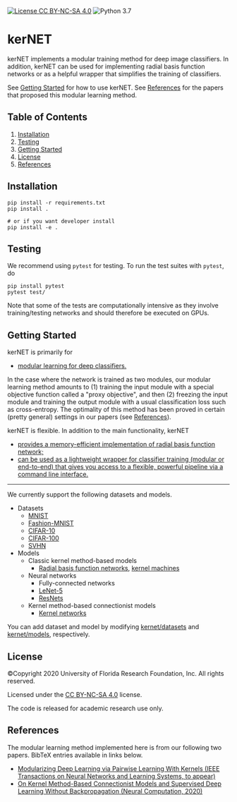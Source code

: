 ﻿[![License CC BY-NC-SA 4.0](https://img.shields.io/badge/license-CC4.0-blue.svg)](https://raw.githubusercontent.com/michaelshiyu/kerNET/master/LICENSE.md)
![Python 3.7](https://img.shields.io/badge/python-3.7-green.svg)

# kerNET

kerNET implements a modular training method for deep image classifiers.
In addition, kerNET can be used for implementing radial basis function networks or as a helpful wrapper that simplifies the training of classifiers.

See [Getting Started](#getting-started) for how to use kerNET.
See [References](#references) for the papers that proposed this modular learning method.

## Table of Contents
1. [Installation](#installation)
1. [Testing](#testing)
1. [Getting Started](#getting-started)
1. [License](#license) 
1. [References](#references)

## Installation
```angular2
pip install -r requirements.txt
pip install .

# or if you want developer install
pip install -e .
```

## Testing
We recommend using ```pytest``` for testing.
To run the test suites with ```pytest```, do
```angular2
pip install pytest
pytest test/
```
Note that some of the tests are computationally intensive as they involve training/testing networks and should therefore be executed on GPUs.

## Getting Started

kerNET is primarily for
- [modular learning for deep classifiers.](tutorials/MODULAR.md)

In the case where the network is trained as two modules, our modular learning method amounts to (1) training the input module with a special objective function called a "proxy objective", and then (2) freezing the input module and training the output module with a usual classification loss such as cross-entropy. 
The optimality of this method has been proved in certain (pretty general) settings in our papers (see [References](#references)).

kerNET is flexible.
In addition to the main functionality, kerNET
- [provides a memory-efficient implementation of radial basis function network;](tutorials/RBF.md)
- [can be used as a lightweight wrapper for classifier training (modular or end-to-end) that gives you access to a flexible, powerful pipeline via a command line interface.](tutorials/WRAPPER.md)

---

We currently support the following datasets and models. 

- Datasets
  - [MNIST](http://yann.lecun.com/exdb/mnist/)
  - [Fashion-MNIST](https://github.com/zalandoresearch/fashion-mnist)
  - [CIFAR-10](https://www.cs.toronto.edu/~kriz/cifar.html)
  - [CIFAR-100](https://www.cs.toronto.edu/~kriz/cifar.html)
  - [SVHN](http://ufldl.stanford.edu/housenumbers/)
- Models
  - Classic kernel method-based models
    - [Radial basis function networks](https://en.wikipedia.org/wiki/Radial_basis_function_network), [kernel machines](https://en.wikipedia.org/wiki/Kernel_method)
  - Neural networks
    - Fully-connected networks
    - [LeNet-5](https://ieeexplore.ieee.org/stamp/stamp.jsp?arnumber=726791)
    - [ResNets](https://www.cv-foundation.org/openaccess/content_cvpr_2016/papers/He_Deep_Residual_Learning_CVPR_2016_paper.pdf)
  - Kernel method-based connectionist models
    - [Kernel networks](https://michaelshiyu.github.io/files/duan2020kernel.pdf)

You can add dataset and model by modifying [kernet/datasets](kernet/datasets/) and  [kernet/models](kernet/models/), respectively.

## License
©Copyright 2020 University of Florida Research Foundation, Inc. All rights reserved.

Licensed under the [CC BY-NC-SA 4.0](https://creativecommons.org/licenses/by-nc-sa/4.0/legalcode) license.

The code is released for academic research use only.

## References

The modular learning method implemented here is from our following two papers. 
BibTeX entries available in links below. 

- [Modularizing Deep Learning via Pairwise Learning With Kernels (IEEE Transactions on Neural Networks and Learning Systems, to appear)](https://michaelshiyu.github.io/publication/duan2020modularizing)
- [On Kernel Method-Based Connectionist Models and Supervised Deep Learning Without Backpropagation (Neural Computation, 2020)](https://michaelshiyu.github.io/publication/duan2020kernel)
